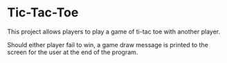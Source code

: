 # Tic-Tac-Toe
This project allows players to play a game of ti-tac toe with another player.

Should either player fail to win, a game draw message is printed to the
screen for the user at the end of the program.
